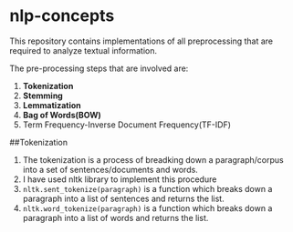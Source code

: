 # nlp-concepts
This repository contains implementations of all preprocessing that are required to analyze textual information.

The pre-processing steps that are involved are:
1. **Tokenization**
2. **Stemming**
3. **Lemmatization**
4. **Bag of Words(BOW)**
5. Term Frequency-Inverse Document Frequency(TF-IDF) 

##Tokenization
1. The tokenization is a process of breadking down a paragraph/corpus into a set of sentences/documents and words. 
2. I have used nltk library to implement this procedure
3. `nltk.sent_tokenize(paragraph)` is a function which breaks down a paragraph into a list of sentences and returns the list.
4. `nltk.word_tokenize(paragraph)` is a function which breaks down a paragraph into a list of words and returns the list.
